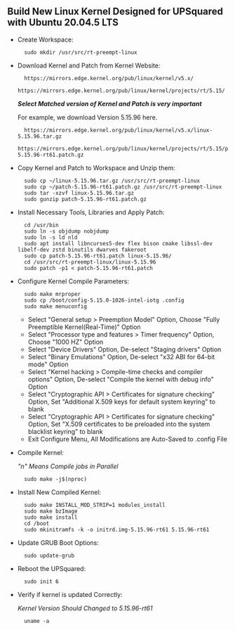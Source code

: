 ## Build New Linux Kernel Designed for UPSquared with Ubuntu 20.04.5 LTS

- Create Workspace:

        sudo mkdir /usr/src/rt-preempt-linux

- Download Kernel and Patch from Kernel Website:

        https://mirrors.edge.kernel.org/pub/linux/kernel/v5.x/
        https://mirrors.edge.kernel.org/pub/linux/kernel/projects/rt/5.15/

    ***Select Matched version of Kernel and Patch is very important***

    For example, we download Version 5.15.96 here.

        https://mirrors.edge.kernel.org/pub/linux/kernel/v5.x/linux-5.15.96.tar.gz
        https://mirrors.edge.kernel.org/pub/linux/kernel/projects/rt/5.15/patch-5.15.96-rt61.patch.gz

- Copy Kernel and Patch to Workspace and Unzip them:

        sudo cp ~/linux-5.15.96.tar.gz /usr/src/rt-preempt-linux
        sudo cp ~/patch-5.15.96-rt61.patch.gz /usr/src/rt-preempt-linux
        sudo tar -xzvf linux-5.15.96.tar.gz
        sudo gunzip patch-5.15.96-rt61.patch.gz

- Install Necessary Tools, Libraries and Apply Patch:

        cd /usr/bin
        sudo ln -s objdump nobjdump
        sudo ln -s ld nld
        sudo apt install libncurses5-dev flex bison cmake libssl-dev libelf-dev zstd binutils dwarves fakeroot
        sudo cp patch-5.15.96-rt61.patch linux-5.15.96/
        cd /usr/src/rt-preempt-linux/linux-5.15.96
        sudo patch -p1 < patch-5.15.96-rt61.patch

- Configure Kernel Compile Parameters:

        sudo make mrproper
        sudo cp /boot/config-5.15.0-1026-intel-iotg .config
        sudo make menuconfig

    - Select "General setup > Preemption Model" Option, Choose "Fully Preemptible Kernel(Real-Time)" Option
    - Select "Processor type and features > Timer frequency" Option, Choose "1000 HZ" Option
    - Select "Device Drivers" Option, De-select "Staging drivers" Option
    - Select "Binary Emulations" Option, De-select "x32 ABI for 64-bit mode" Option
    - Select "Kernel hacking > Compile-time checks and compiler options" Option, De-select "Compile the kernel with debug info" Option
    - Select "Cryptographic API > Certificates for signature checking" Option, Set "Additional X.509 keys for default system keyring" to blank
    - Select "Cryptographic API > Certificates for signature checking" Option, Set "X.509 certificates to be preloaded into the system blacklist keyring" to blank
    - Exit Configure Menu, All Modifications are Auto-Saved to .config File

- Compile Kernel:

    *"n" Means Compile jobs in Parallel*

        sudo make -j$(nproc)

- Install New Compiled Kernel:

        sudo make INSTALL_MOD_STRIP=1 modules_install
        sudo make bzImage
        sudo make install
        cd /boot
        sudo mkinitramfs -k -o initrd.img-5.15.96-rt61 5.15.96-rt61

- Update GRUB Boot Options:

        sudo update-grub

- Reboot the UPSquared:

        sudo init 6

- Verify if kernel is updated Correctly:

    *Kernel Version Should Changed to 5.15.96-rt61*

        uname -a
